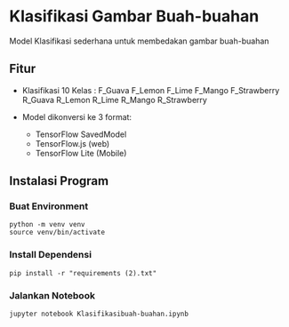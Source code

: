 # Klasifikasi Gambar Buah-buahan
Model Klasifikasi sederhana untuk membedakan gambar buah-buahan

## Fitur
- Klasifikasi 10 Kelas : 
F_Guava
F_Lemon
F_Lime
F_Mango
F_Strawberry
R_Guava
R_Lemon
R_Lime
R_Mango
R_Strawberry

- Model dikonversi ke 3 format:
  - TensorFlow SavedModel
  - TensorFlow.js (web)
  - TensorFlow Lite (Mobile)

## Instalasi Program
 ### Buat Environment
  ```
  python -m venv venv
  source venv/bin/activate
  ```
  ### Install Dependensi
  ```
  pip install -r "requirements (2).txt"
  ```
  ### Jalankan Notebook
  ```
  jupyter notebook Klasifikasibuah-buahan.ipynb
  ```


